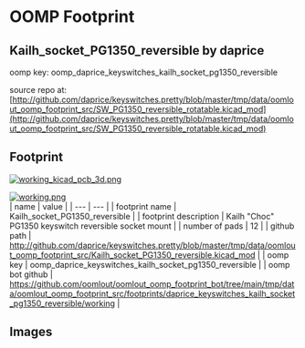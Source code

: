 # OOMP Footprint  
## Kailh_socket_PG1350_reversible  by daprice  
  
oomp key: oomp_daprice_keyswitches_kailh_socket_pg1350_reversible  
  
source repo at: [http://github.com/daprice/keyswitches.pretty/blob/master/tmp/data/oomlout_oomp_footprint_src/SW_PG1350_reversible_rotatable.kicad_mod](http://github.com/daprice/keyswitches.pretty/blob/master/tmp/data/oomlout_oomp_footprint_src/SW_PG1350_reversible_rotatable.kicad_mod)  
## Footprint  
  
[![working_kicad_pcb_3d.png](working_kicad_pcb_3d_600.png)](working_kicad_pcb_3d.png)  
  
[![working.png](working_600.png)](working.png)  
| name | value | 
| --- | --- | 
| footprint name | Kailh_socket_PG1350_reversible | 
| footprint description | Kailh "Choc" PG1350 keyswitch reversible socket mount | 
| number of pads | 12 | 
| github path | http://github.com/daprice/keyswitches.pretty/blob/master/tmp/data/oomlout_oomp_footprint_src/Kailh_socket_PG1350_reversible.kicad_mod | 
| oomp key | oomp_daprice_keyswitches_kailh_socket_pg1350_reversible | 
| oomp bot github | https://github.com/oomlout/oomlout_oomp_footprint_bot/tree/main/tmp/data/oomlout_oomp_footprint_src/footprints/daprice_keyswitches_kailh_socket_pg1350_reversible/working | 
## Images  
